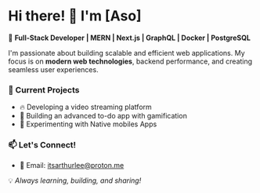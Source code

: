 # Hi there! 👋 I'm [Aso]

🚀 **Full-Stack Developer | MERN | Next.js | GraphQL | Docker | PostgreSQL**

I'm passionate about building scalable and efficient web applications. My focus is on **modern web technologies**, backend performance, and creating seamless user experiences.

### 🚧 Current Projects
- 🔥 Developing a video streaming platform
- 📅 Building an advanced to-do app with gamification
- 🎯 Experimenting with Native mobiles Apps

### 📫 Let's Connect!
- 📧 Email: itsarthurlee@proton.me

💡 *Always learning, building, and sharing!*
